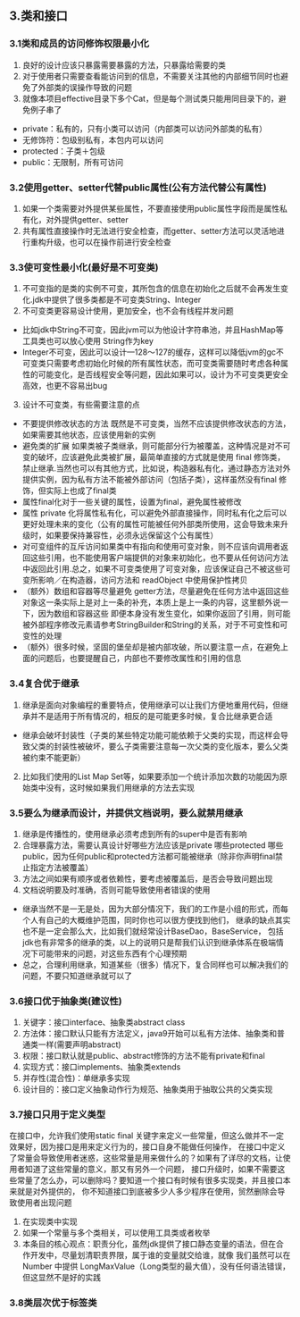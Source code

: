 ## 3.类和接口

### 3.1类和成员的访问修饰权限最小化
1. 良好的设计应该只暴露需要暴露的方法，只暴露给需要的类
2. 对于使用者只需要查看能访问到的信息，不需要关注其他的内部细节同时也避免了外部类的误操作导致的问题
3. 就像本项目effective目录下多个Cat，但是每个测试类只能用同目录下的，避免例子串了
- private：私有的，只有小类可以访问（内部类可以访问外部类的私有）  
- 无修饰符：包级别私有，本包内可以访问  
- protected：子类＋包级   
- public：无限制，所有可访问

### 3.2使用getter、setter代替public属性(公有方法代替公有属性)
1. 如果一个类需要对外提供某些属性，不要直接使用public属性字段而是属性私有化，对外提供getter、setter
2. 共有属性直接操作时无法进行安全检查，而getter、setter方法可以灵活地进行重构升级，也可以在操作前进行安全检查

### 3.3使可变性最小化(最好是不可变类)
1. 不可变指的是类的实例不可变，其所包含的信息在初始化之后就不会再发生变化.jdk中提供了很多类都是不可变类String、Integer
2. 不可变类更容易设计使用，更加安全，也不会有线程并发问题
- 比如jdk中String不可变，因此jvm可以为他设计字符串池，并且HashMap等工具类也可以放心使用 String作为key  
- Integer不可变，因此可以设计—128～127的缓存，这样可以降低jvm的gc不可变类只需要考虑初始化时候的所有属性状态，而可变类需要随时考虑各种属性的可能变化，是否线程安全等问题，因此如果可以，设计为不可变类更安全高效，也更不容易出bug
3. 设计不可变类，有些需要注意的点
- 不要提供修改状态的方法 既然是不可变类，当然不应该提供修改状态的方法，如果需要其他状态，应该使用新的实例
- 避免类的扩展 如果类被子类继承，则可能部分行为被覆盖，这种情况是对不可变的破坏，应该避免此类被扩展，最简单直接的方式就是使用 final 修饰类，禁止继承.当然也可以有其他方式，比如说，构造器私有化，通过静态方法对外提供实例，因为私有方法不能被外部访问（包括子类），这样虽然没有final 修饰，但实际上也成了final类
- 属性final化对于一些关键的属性，设置为final，避免属性被修改
- 属性 private 化将属性私有化，可以避免外部直接操作，同时私有化之后可以更好处理未来的变化（公有的属性可能被任何外部类所使用，这会导致未来升级时，如果要保持兼容性，必须永远保留这个公有属性）
- 对可变组件的互斥访问如果类中有指向和使用可变对象，则不应该向调用者返回这些引用，也不能使用客户端提供的对象来初始化，也不要从任何访问方法中返回此引用.总之，如果不可变类使用了可变对象，应该保证自己不被这些可变所影响／在构造器，访问方法和 readObject 中使用保护性拷贝
- （额外）数组和容器等尽量避免 getter方法，尽量避免在任何方法中返回这些对象这一条实际上是对上一条的补充，本质上是上一条的内容，这里额外说一下，因为数组和容器这些 即便本身没有发生变化，如果你返回了引用，则可能被外部程序修改元素请参考StringBuilder和String的关系，对于不可变性和可变性的处理
- （额外）很多时候，坚固的堡垒却是被内部攻破，所以要注意一点，在避免上面的问题后，也要提醒自己，内部也不要修改属性和引用的信息

### 3.4复合优于继承
1. 继承是面向对象编程的重要特点，使用继承可以让我们方便地重用代码，但继承并不是适用于所有情况的，相反的是可能更多时候，复合比继承更合适
- 继承会破坏封装性（子类的某些特定功能可能依赖于父类的实现，而这样会导致父类的封装性被破坏，要么子类需要注意每一次父类的变化版本，要么父类被约束不能更新）
2. 比如我们使用的List Map Set等，如果要添加一个统计添加次数的功能因为原始类中没有，这时候如果我们用继承的方法去实现

### 3.5要么为继承而设计，并提供文档说明，要么就禁用继承
1. 继承是传播性的，使用继承必须考虑到所有的super中是否有影响  
2. 合理暴露方法，需要认真设计好哪些方法应该是private 哪些protected 哪些 public，因为任何public和protected方法都可能被继承（除非你声明final禁止指定方法被覆盖）  
3. 方法之间如果有顺序或者依赖性，要考虑被覆盖后，是否会导致问题出现  
4. 文档说明要及时准确，否则可能导致使用者错误的使用  

- 继承当然不是一无是处，因为大部分情况下，我们的工作是小组的形式，而每个人有自己的大概维护范围，同时你也可以很方便找到他们，
继承的缺点其实也不是一定会那么大，比如我们就经常设计BaseDao，BaseService，
包括jdk也有非常多的继承的类，以上的说明只是帮我们认识到继承体系在极端情况下可能带来的问题，对这些东西有个心理预期
- 总之，合理利用继承，知道某些（很多）情况下，复合同样也可以解决我们的问题，不要只知道继承就可以了

### 3.6接口优于抽象类(建议性)
1. 关键字：接口interface、抽象类abstract class
2. 方法体：接口默认只能有方法定义，java9开始可以私有方法体、抽象类和普通类一样(需要声明abstract)
3. 权限：接口默认就是public、abstract修饰的方法不能有private和final
4. 实现方式：接口implements、抽象类extends
5. 并存性(混合性)：单继承多实现
6. 设计目的：接口定义抽象动作行为规范、抽象类用于抽取公共的父类实现

### 3.7接口只用于定义类型
在接口中，允许我们使用static final 关键字来定义一些常量，但这么做并不一定效果好，因为接口是用来定义行为的，接口自身不能做任何操作，
在接口中定义了常量会导致使用者迷惑，这些常量是用来做什么的？如果有了详尽的文档，让使用者知道了这些常量的意义，那又有另外一个问题，
接口升级时，如果不需要这些常量了怎么办，可以删除吗？要知道一个接口有时候有很多实现类，并且接口本来就是对外提供的，
你不知道接口到底被多少人多少程序在使用，贸然删除会导致使用者出现问题
1. 在实现类中实现
2. 如果一个常量与多个类相关，可以使用工具类或者枚举
3. 本条目的核心观点：职责分化，虽然jdk提供了接口静态变量的语法，但在合作开发中，尽量划清职责界限，属于谁的变量就交给谁，就像 我们虽然可以在Number 中提供 LongMaxValue（Long类型的最大值），没有任何语法错误，但这显然不是好的实践

### 3.8类层次优于标签类




